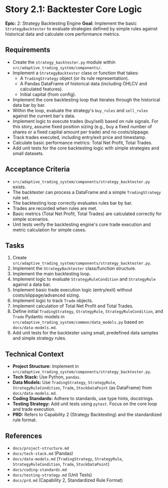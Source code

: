 # Story 2.1: Backtester Core Logic

**Epic:** 2: Strategy Backtesting Engine
**Goal:** Implement the basic `StrategyBacktester` to evaluate strategies defined by simple rules against historical data and calculate core performance metrics.

## Requirements

*   Create the `strategy_backtester.py` module within `src/adaptive_trading_system/components/`.
*   Implement a `StrategyBacktester` class or function that takes:
    *   A `TradingStrategy` object (or its rule representation).
    *   A Pandas DataFrame of historical data (including OHLCV and calculated features).
    *   Initial capital (from config).
*   Implement the core backtesting loop that iterates through the historical data bar by bar.
*   Within the loop, evaluate the strategy's `buy_rules` and `sell_rules` against the current bar's data.
*   Implement logic to execute trades (buy/sell) based on rule signals. For this story, assume fixed position sizing (e.g., buy a fixed number of shares or a fixed capital amount per trade) and no costs/slippage.
*   Track trades executed, including entry/exit price and timestamp.
*   Calculate basic performance metrics: Total Net Profit, Total Trades.
*   Add unit tests for the core backtesting logic with simple strategies and small datasets.

## Acceptance Criteria

*   `src/adaptive_trading_system/components/strategy_backtester.py` exists.
*   The backtester can process a DataFrame and a simple `TradingStrategy` rule set.
*   The backtesting loop correctly evaluates rules bar by bar.
*   Trades are recorded when rules are met.
*   Basic metrics (Total Net Profit, Total Trades) are calculated correctly for simple scenarios.
*   Unit tests verify the backtesting engine's core trade execution and metric calculation for simple cases.

## Tasks

1.  Create `src/adaptive_trading_system/components/strategy_backtester.py`.
2.  Implement the `StrategyBacktester` class/function structure.
3.  Implement the main backtesting loop.
4.  Implement logic to evaluate `StrategyRuleCondition` and `StrategyRule` against a data bar.
5.  Implement basic trade execution logic (entry/exit) without costs/slippage/advanced sizing.
6.  Implement logic to track `Trade` objects.
7.  Implement calculation of Total Net Profit and Total Trades.
8.  Define initial `TradingStrategy`, `StrategyRule`, `StrategyRuleCondition`, and `Trade` Pydantic models in `src/adaptive_trading_system/common/data_models.py` based on `docs/data-models.md`.
9.  Add unit tests for the backtester using small, predefined data samples and simple strategy rules.

## Technical Context

*   **Project Structure:** Implement in `src/adaptive_trading_system/components/strategy_backtester.py`.
*   **Tech Stack:** Use Python, `pandas`.
*   **Data Models:** Use `TradingStrategy`, `StrategyRule`, `StrategyRuleCondition`, `Trade`, `StockDataPoint` (as DataFrame) from `docs/data-models.md`.
*   **Coding Standards:** Adhere to standards, use type hints, docstrings.
*   **Testing Strategy:** Add unit tests using `pytest`. Focus on the core loop and trade execution.
*   **PRD:** Refers to Capability 2 (Strategy Backtesting) and the standardized rule format.

## References

*   `docs/project-structure.md`
*   `docs/tech-stack.md` (Pandas)
*   `docs/data-models.md` (`TradingStrategy`, `StrategyRule`, `StrategyRuleCondition`, `Trade`, `StockDataPoint`)
*   `docs/coding-standards.md`
*   `docs/testing-strategy.md` (Unit Tests)
*   `docs/prd.md` (Capability 2, Standardized Rule Format)
